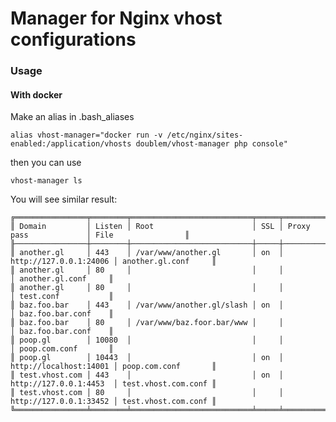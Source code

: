 # Manager for Nginx vhost configurations

### Usage

#### With docker
Make an alias in .bash_aliases

`alias vhost-manager="docker run -v /etc/nginx/sites-enabled:/application/vhosts doublem/vhost-manager php console"`

then you can use

`vhost-manager ls`

You will see similar result:

```
╔════════════════╤════════╤═══════════════════════════╤═════╤════════════════════════╤═════════════════════╗
║ Domain         │ Listen │ Root                      │ SSL │ Proxy pass             │ File                ║
╟────────────────┼────────┼───────────────────────────┼─────┼────────────────────────┼─────────────────────╢
║ another.gl     │ 443    │ /var/www/another.gl       │ on  │ http://127.0.0.1:24006 │ another.gl.conf     ║
║ another.gl     │ 80     │                           │     │                        │ another.gl.conf     ║
║ another.gl     │ 80     │                           │     │                        │ test.conf           ║
║ baz.foo.bar    │ 443    │ /var/www/another.gl/slash │ on  │                        │ baz.foo.bar.conf    ║
║ baz.foo.bar    │ 80     │ /var/www/baz.foor.bar/www │     │                        │ baz.foo.bar.conf    ║
║ poop.gl        │ 10080  │                           │     │                        │ poop.com.conf       ║
║ poop.gl        │ 10443  │                           │ on  │ http://localhost:14001 │ poop.com.conf       ║
║ test.vhost.com │ 443    │                           │ on  │ http://127.0.0.1:4453  │ test.vhost.com.conf ║
║ test.vhost.com │ 80     │                           │     │ http://127.0.0.1:33452 │ test.vhost.com.conf ║
╚════════════════╧════════╧═══════════════════════════╧═════╧════════════════════════╧═════════════════════╝

```
